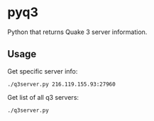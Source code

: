 # pyq3

Python that returns Quake 3 server information.

## Usage

Get specific server info:
```
./q3server.py 216.119.155.93:27960
```

Get list of all q3 servers:
```
./q3server.py
```
